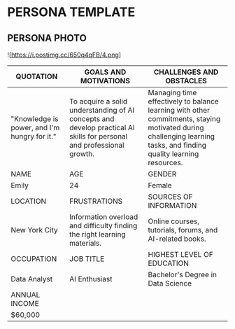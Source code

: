 # PERSONA TEMPLATE

## PERSONA PHOTO

![https://i.postimg.cc/650q4qFB/4.png]

| QUOTATION                                 | GOALS AND MOTIVATIONS                                                                                          | CHALLENGES AND OBSTACLES                                                                                                               |
|-------------------------------------------|-----------------------------------------------------------------------------------------------------------------|--------------------------------------------------------------------------------------------------------------------------------------|
| "Knowledge is power, and I'm hungry for it." | To acquire a solid understanding of AI concepts and develop practical AI skills for personal and professional growth. | Managing time effectively to balance learning with other commitments, staying motivated during challenging learning tasks, and finding quality learning resources. |
| NAME                                      | AGE                                                                                                             | GENDER                                                                                                                               |
| Emily                                     | 24                                                                                                              | Female                                                                                                                               |
| LOCATION                                  | FRUSTRATIONS                                                                                                    | SOURCES OF INFORMATION                                                                                                                |
| New York City                             | Information overload and difficulty finding the right learning materials.                                      | Online courses, tutorials, forums, and AI-related books.                                                                               |
| OCCUPATION                                | JOB TITLE                                                                                                       | HIGHEST LEVEL OF EDUCATION                                                                                                            |
| Data Analyst                              | AI Enthusiast                                                                                                   | Bachelor's Degree in Data Science                                                                                                     |
| ANNUAL INCOME                             |                                                                                                                 |                                                                                                                                      |
| $60,000                                   |                                                                                                                 |                                                                                                                                      |